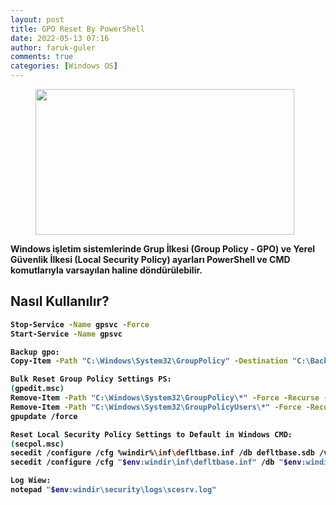 ```yaml
---
layout: post
title: GPO Reset By PowerShell
date: 2022-05-13 07:16
author: faruk-guler
comments: true
categories: [Windows OS]
---
```

<!-- wp:image {"id":333,"width":414,"height":233,"sizeSlug":"large","linkDestination":"none"} -->
<figure class="wp-block-image size-large is-resized"><img src="https://farukguler.com/assets/post_images/powershell-4-sdn.jpg?w=1024" alt="" class="wp-image-333" width="414" height="233" /></figure>
<!-- /wp:image -->

<!-- wp:paragraph -->
<strong>Windows işletim sistemlerinde Grup İlkesi (Group Policy - GPO) ve Yerel Güvenlik İlkesi (Local Security Policy) ayarları PowerShell ve CMD komutlarıyla varsayılan haline döndürülebilir.
<!-- /wp:paragraph -->


<!-- wp:heading -->
<h2 class="wp-block-heading"><strong>Nasıl Kullanılır?</strong></h2>
<!-- /wp:heading -->

<!-- wp:preformatted -->
```bash
Stop-Service -Name gpsvc -Force
Start-Service -Name gpsvc

Backup gpo:
Copy-Item -Path "C:\Windows\System32\GroupPolicy" -Destination "C:\Backup\GroupPolicy" -Recurse

Bulk Reset Group Policy Settings PS:
(gpedit.msc)
Remove-Item -Path "C:\Windows\System32\GroupPolicy\*" -Force -Recurse -ErrorAction SilentlyContinue
Remove-Item -Path "C:\Windows\System32\GroupPolicyUsers\*" -Force -Recurse -ErrorAction SilentlyContinue
gpupdate /force

Reset Local Security Policy Settings to Default in Windows CMD:
(secpol.msc)
secedit /configure /cfg %windir%\inf\defltbase.inf /db defltbase.sdb /verbose
secedit /configure /cfg "$env:windir\inf\defltbase.inf" /db "$env:windir\security\database\defltbase.sdb" /verbose

Log Wiew:
notepad "$env:windir\security\logs\scesrv.log"
```
<!-- wp:paragraph -->
